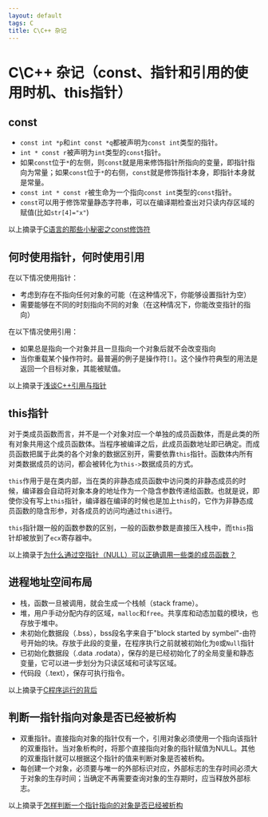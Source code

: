 ```yaml
---
layout: default
tags: C
title: C\C++ 杂记
---
```


# C\C++ 杂记（const、指针和引用的使用时机、this指针） #

<div></div>

## const ##

* `const int *p`和`int const *q`都被声明为`const int`类型的指针。
* `int * const r`被声明为`int`类型的`const`指针。
* 如果`const`位于`*`的左侧，则`const`就是用来修饰指针所指向的变量，即指针指向为常量；如果`const`位于`*`的右侧，`const`就是修饰指针本身，即指针本身就是常量。
* `const int * const r`被生命为一个指向`const int`类型的`const`指针。
* `const`可以用于修饰常量静态字符串，可以在编译期检查出对只读内存区域的赋值(比如`str[4]="x"`)

以上摘录于[C语言的那些小秘密之const修饰符](http://blog.csdn.net/bigloomy/article/details/6595197)

## 何时使用指针，何时使用引用 ##

在以下情况使用指针：
* 考虑到存在不指向任何对象的可能（在这种情况下，你能够设置指针为空）
* 需要能够在不同的时刻指向不同的对象（在这种情况下，你能改变指针的指向）

在以下情况使用引用：
* 如果总是指向一个对象并且一旦指向一个对象后就不会改变指向
* 当你重载某个操作符时。最普遍的例子是操作符`[]`。这个操作符典型的用法是返回一个目标对象，其能被赋值。

以上摘录于[浅谈C++引用与指针](http://news.e800.com.cn/articles/2011/0804/492738.shtml)

## this指针 ##

对于类成员函数而言，并不是一个对象对应一个单独的成员函数体，而是此类的所有对象共用这个成员函数体。当程序被编译之后，此成员函数地址即已确定。而成员函数把属于此类的各个对象的数据区别开，需要依靠`this`指针。函数体内所有对类数据成员的访问，都会被转化为`this->`数据成员的方式。

`this`作用于是在类内部，当在类的非静态成员函数中访问类的非静态成员的时候，编译器会自动将对象本身的地址作为一个隐含参数传递给函数。也就是说，即使你没有写上`this`指针，编译器在编译的时候也是加上`this`的，它作为非静态成员函数的隐含形参，对各成员的访问均通过`this`进行。

`this`指针跟一般的函数参数的区别，一般的函数参数是直接压入栈中，而`this`指针却被放到了`ecx`寄存器中。

以上摘录于[为什么通过空指针（NULL）可以正确调用一些类的成员函数？](http://blog.csdn.net/g5dsk/article/details/7017387)

## 进程地址空间布局 ##

* 栈，函数一旦被调用，就会生成一个栈帧（stack frame）。
* 堆，用户手动分配内存的区域，`malloc`和`free`。共享库和动态加载的模块，也存放于堆中。
* 未初始化数据段（.bss），bss段名字来自于"block started by symbel"-由符号开始的块。存放于此段的变量，在程序执行之前就被初始化为`0`或`Null`指针
* 已初始化数据段（.data .rodata），保存的是已经初始化了的全局变量和静态变量，它可以进一步划分为只读区域和可读写区域。
* 代码段（.text），保存可执行指令。

以上摘录于[C程序运行的背后](http://www.codeceo.com/article/c-program-run.html)

## 判断一指针指向对象是否已经被析构 ##

* 双重指针。直接指向对象的指针仅有一个，引用对象必须使用一个指向该指针的双重指针。当对象析构时，将那个直接指向对象的指针赋值为NULL。其他的双重指针就可以根据这个指针的值来判断对象是否被析构。
* 每创建一个对象，必须要与唯一的外部标识对应，外部标志的生存时间必须大于对象的生存时间；当确定不再需要查询对象的生存期时，应当释放外部标志。

以上摘录于[怎样判断一个指针指向的对象是否已经被析构](http://blog.donews.com/tabris17/archive/2005/03/27/315005.aspx)
